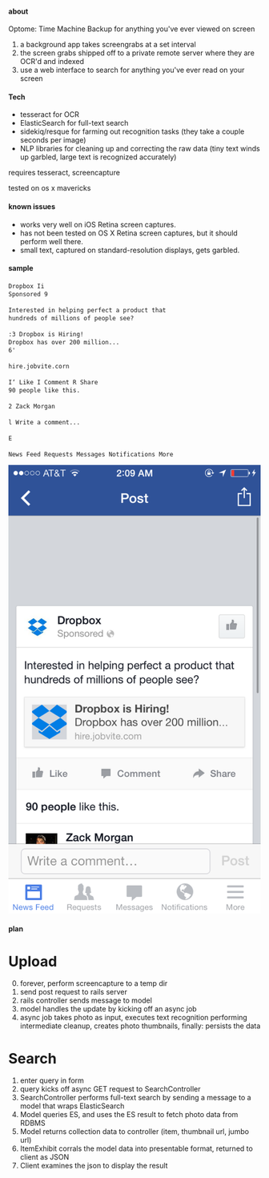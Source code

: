 #### about

Optome: Time Machine Backup for anything you've ever viewed on screen

1. a background app takes screengrabs at a set interval
2. the screen grabs shipped off to a private remote server where they are OCR'd and indexed
3. use a web interface to search for anything you've ever read on your screen

#### Tech 

- tesseract for OCR
- ElasticSearch for full-text search
- sidekiq/resque for farming out recognition tasks (they take a couple seconds per image)
- NLP libraries for cleaning up and correcting the raw data (tiny text winds up garbled, large text is recognized accurately)

requires tesseract, screencapture

tested on os x mavericks

#### known issues

- works very well on iOS Retina screen captures. 
- has not been tested on OS X Retina screen captures, but it should perform well there.
- small text, captured on standard-resolution displays, gets garbled.


#### sample

```
Dropbox Ii
Sponsored 9

Interested in helping perfect a product that
hundreds of millions of people see?

:3 Dropbox is Hiring!
Dropbox has over 200 million...
6'

hire.jobvite.corn

I‘ Like I Comment R Share
90 people like this.

2 Zack Morgan

l Write a comment...

E

News Feed Requests Messages Notifications More
```

![Dropbox Example](/sample/drop.png "Sample")


#### plan

Upload
======
0. forever, perform screencapture to a temp dir
1. send post request to rails server
2. rails controller sends message to model
3. model handles the update by kicking off an async job
4. async job takes photo as input,
    executes text recognition performing intermediate cleanup,
    creates photo thumbnails,
    finally: persists the data

Search
======
1. enter query in form
2. query kicks off async GET request to SearchController
3. SearchController performs full-text search by sending a message to a model that wraps ElasticSearch
4. Model queries ES, and uses the ES result to fetch photo data from RDBMS
5. Model returns collection data to controller (item, thumbnail url, jumbo url)
6. ItemExhibit corrals the model data into presentable format, returned to client as JSON
7. Client examines the json to display the result
